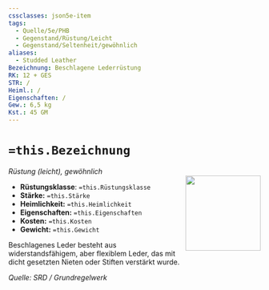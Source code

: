 ```yaml
---
cssclasses: json5e-item
tags:
  - Quelle/5e/PHB
  - Gegenstand/Rüstung/Leicht
  - Gegenstand/Seltenheit/gewöhnlich
aliases:
  - Studded Leather
Bezeichnung: Beschlagene Lederrüstung
RK: 12 + GES
STR: /
Heiml.: /
Eigenschaften: /
Gew.: 6,5 kg
Kst.: 45 GM
---
```

# `=this.Bezeichnung`
*Rüstung (leicht), gewöhnlich*  
<img src="Symbolik/Gegenstände.webp" align="right" width="150">

- **Rüstungsklasse**: `=this.Rüstungsklasse`
- **Stärke:** `=this.Stärke`
- **Heimlichkeit:** `=this.Heimlichkeit`
- **Eigenschaften:** `=this.Eigenschaften`
- **Kosten:** `=this.Kosten`
- **Gewicht:** `=this.Gewicht`

Beschlagenes Leder besteht aus widerstandsfähigem, aber flexiblem Leder, das mit dicht gesetzten Nieten oder Stiften verstärkt wurde.

*Quelle: SRD / Grundregelwerk*
